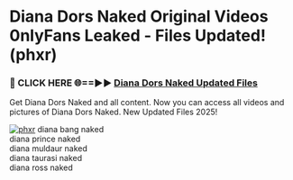 # Diana Dors Naked Original Videos 0nlyFans Leaked - Files Updated! (phxr)

<h3>🔴 CLICK HERE 🌐==►► <a href="https://tinyurl.com/yckcrads" rel="nofollow">Diana Dors Naked Updated Files</a></h3>

Get Diana Dors Naked and all content. Now you can access all videos and pictures of Diana Dors Naked. New Updated Files 2025!

[![phxr](https://i.imgur.com/hpKpOFt.gif)](https://tinyurl.com/yckcrads)
diana bang naked<br>
diana prince naked<br>
diana muldaur naked<br>
diana taurasi naked<br>
diana ross naked